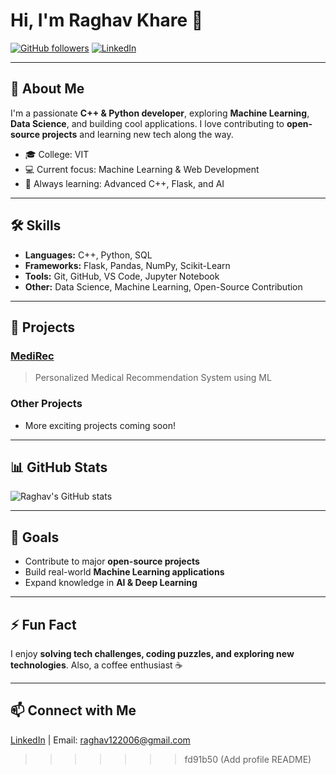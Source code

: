 # Hi, I'm Raghav Khare 👋

[![GitHub followers](https://img.shields.io/github/followers/Raghavkhare12?label=Follow&style=social)](https://github.com/Raghavkhare12)
[![LinkedIn](https://img.shields.io/badge/LinkedIn-Raghav-blue?style=flat-square&logo=linkedin)](https://www.linkedin.com/in/raghav-khare-360312382/)


---

## 🚀 About Me
I'm a passionate **C++ & Python developer**, exploring **Machine Learning**, **Data Science**, and building cool applications. I love contributing to **open-source projects** and learning new tech along the way.  

- 🎓 College: VIT  
- 💻 Current focus: Machine Learning & Web Development  
- 🌱 Always learning: Advanced C++, Flask, and AI  

---

## 🛠 Skills
- **Languages:** C++, Python, SQL  
- **Frameworks:** Flask, Pandas, NumPy, Scikit-Learn  
- **Tools:** Git, GitHub, VS Code, Jupyter Notebook  
- **Other:** Data Science, Machine Learning, Open-Source Contribution  

---

## 📂 Projects
### [MediRec](https://github.com/Raghavkhare12/MediRec)
> Personalized Medical Recommendation System using ML  

### Other Projects
- More exciting projects coming soon!  

---

## 📊 GitHub Stats
![Raghav's GitHub stats](https://github-readme-stats.vercel.app/api?username=Raghavkhare12&show_icons=true&theme=radical)

---

## 🎯 Goals
- Contribute to major **open-source projects**  
- Build real-world **Machine Learning applications**  
- Expand knowledge in **AI & Deep Learning**  

---

## ⚡ Fun Fact
I enjoy **solving tech challenges, coding puzzles, and exploring new technologies**. Also, a coffee enthusiast ☕  

---

## 📫 Connect with Me
[LinkedIn](https://www.linkedin.com/in/raghav-khare-360312382/) | Email: raghav122006@gmail.com
>>>>>>> fd91b50 (Add profile README)
